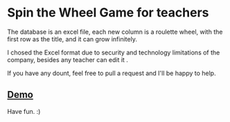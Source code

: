 # Spin the Wheel Game for teachers

The database is an excel file, each new column is a roulette wheel, with the first row as the title, and it can grow infinitely.

I chosed the Excel format due to security and technology limitations of the company, besides any teacher can edit it .

If you have any dount, feel free to pull a request and I'll be happy to help.

## [Demo](https://sad-wiles-ab0a58.netlify.app/)


Have fun. :)
